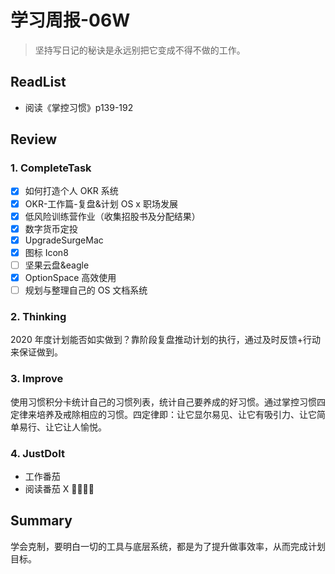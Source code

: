 # 学习周报-06W

> 坚持写日记的秘诀是永远别把它变成不得不做的工作。

## ReadList

- 阅读《掌控习惯》p139-192

## Review

### 1. CompleteTask

- [x] 如何打造个人 OKR 系统
- [x] OKR-⼯作篇-复盘&计划 OS x 职场发展
- [x] 低风险训练营作业（收集招股书及分配结果）
- [x] 数字货币定投
- [x] UpgradeSurgeMac
- [x] 图标 Icon8
- [ ] 坚果云盘&eagle
- [x] OptionSpace 高效使用
- [ ] 规划与整理自己的 OS 文档系统

### 2. Thinking

2020 年度计划能否如实做到？靠阶段复盘推动计划的执行，通过及时反馈+行动来保证做到。

### 3. Improve

使用习惯积分卡统计自己的习惯列表，统计自己要养成的好习惯。通过掌控习惯四定律来培养及戒除相应的习惯。四定律即：让它显尔易见、让它有吸引力、让它简单易行、让它让人愉悦。

### 4. JustDoIt

- 工作番茄
- 阅读番茄 X 🌳️🌳️🌳️🌳️

## Summary

学会克制，要明白一切的工具与底层系统，都是为了提升做事效率，从而完成计划目标。
